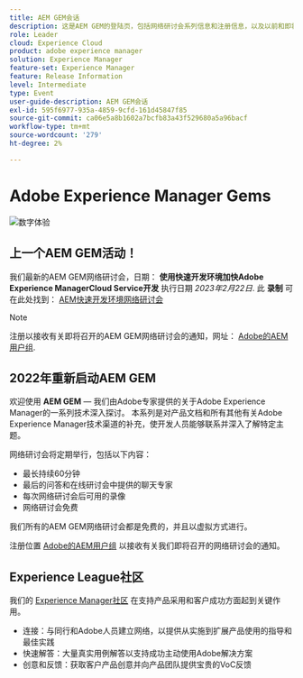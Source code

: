 ```yaml
---
title: AEM GEM会话
description: 这是AEM GEM的登陆页，包括网络研讨会系列信息和注册信息，以及以前和即将召开的网络研讨会
role: Leader
cloud: Experience Cloud
product: adobe experience manager
solution: Experience Manager
feature-set: Experience Manager
feature: Release Information
level: Intermediate
type: Event
user-guide-description: AEM GEM会话
exl-id: 595f6977-935a-4859-9cfd-161d45847f85
source-git-commit: ca06e5a8b1602a7bcfb83a43f529680a5a96bacf
workflow-type: tm+mt
source-wordcount: '279'
ht-degree: 2%

---
```


# Adobe Experience Manager Gems

<img alt="数字体验" src="./assets/ADX_Gems.png"/>

## 上一个AEM GEM活动！

<!--  Remove the comment marks, and put the upcoming event in the below table

<table style="max-width: 1214px;">
<tr>
  <td style="vertical-align: top;">
    <a href="https://www.youtube.com/watch?v=f1T9XU9TCJU">
      <img alt="Experience League LIVE Oct 25" src="assets/Oct25_2022_exl_live_banner_web_1920_WebBanner.png">
    </a>
    <div>
      <a href="https://www.youtube.com/watch?v=f1T9XU9TCJU">
        <strong>Deliver the right offer at the right time with decision management</strong>
      </a>
      <br/><em>with Sandra Hausmann, Ben Tepfer, Brandon Poyfair, and Jason Hickey</em>
      <br/><em>October 25, 2022</em>
    </div>
  </td>
</tr>
</table>

-->
我们最新的AEM GEM网络研讨会，日期： **使用快速开发环境加快Adobe Experience ManagerCloud Service开发** 执行日期 *2023年2月22日*.
此 **录制** 可在此处找到： [AEM快速开发环境网络研讨会](gems2023/Rapid-Development-Environments.md)

>[!NOTE]
>
> 注册以接收有关即将召开的AEM GEM网络研讨会的通知，网址： [Adobe的AEM用户组](https://aem-augs.adobe.com/).

## 2022年重新启动AEM GEM

欢迎使用 **AEM GEM**  — 我们由Adobe专家提供的关于Adobe Experience Manager的一系列技术深入探讨。 本系列是对产品文档和所有其他有关Adobe Experience Manager技术渠道的补充，使开发人员能够联系并深入了解特定主题。

网络研讨会将定期举行，包括以下内容：

* 最长持续60分钟
* 最后的问答和在线研讨会中提供的聊天专家
* 每次网络研讨会后可用的录像
* 网络研讨会免费

我们所有的AEM GEM网络研讨会都是免费的，并且以虚拟方式进行。

注册位置 [Adobe的AEM用户组](https://aem-augs.adobe.com/) 以接收有关我们即将召开的网络研讨会的通知。

## Experience League社区

我们的 [Experience Manager社区](https://experienceleaguecommunities.adobe.com/t5/adobe-experience-manager/ct-p/adobe-experience-manager-community) 在支持产品采用和客户成功方面起到关键作用。

* 连接：与同行和Adobe人员建立网络，以提供从实施到扩展产品使用的指导和最佳实践
* 快速解答：大量真实用例解答以支持成功主动使用Adobe解决方案
* 创意和反馈：获取客户产品创意并向产品团队提供宝贵的VoC反馈
